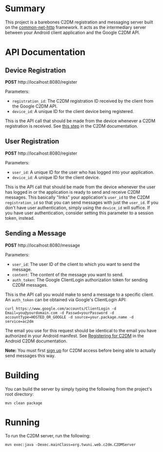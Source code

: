 Summary
=======

This project is a barebones C2DM registration and messaging server built on the
[common-net-http](https://github.com/twuni/common-net-http) framework. It acts as
the intermediary server between your Android client application and the Google C2DM
API.


API Documentation
=================

Device Registration
-------------------

**POST** http://localhost:8080/register

Parameters:

 * `registration_id`: The C2DM registration ID received by the client from the Google C2DM API.
 * `device_id`: A unique ID for the client device being registered.

This is the API call that should be made from the device whenever a C2DM registration is received.
See [this step](http://code.google.com/android/c2dm/index.html#handling_reg) in the C2DM documentation.


User Registration
-----------------

**POST** http://localhost:8080/register

Parameters:

 * `user_id`: A unique ID for the user who has logged into your application.
 * `device_id`: A unique ID for the client device.

This is the API call that should be made from the device whenever the user has logged in or the
application is ready to send and receive C2DM messages. This basically "links" your application's
`user_id` to the C2DM `registration_id` so that you can send messages with just the `user_id`.
If you don't have user authentication, simply using the `device_id` will suffice.
If you have user authentication, consider setting this parameter to a session token, instead.


Sending a Message
-----------------

**POST** http://localhost:8080/message

Parameters:

 * `user_id`: The user ID of the client to which you want to send the message.
 * `content`: The content of the message you want to send.
 * `auth_token`: The Google ClientLogin authorization token for sending C2DM messages.

This is the API call you would make to send a message to a specific client.
An `auth_token` can be obtained via Google's ClientLogin API:

    curl https://www.google.com/accounts/ClientLogin -d Email=you@yourdomain.com -d Passwd=yourPassword -d accountType=HOSTED_OR_GOOGLE -d source=your.package.name -d service=ac2dm

The email you use for this request should be identical to the email you have authorized in your Android manifest.
See [Registering for C2DM](http://code.google.com/android/c2dm/index.html#registering) in the Android C2DM documentation.

**Note:** You must first [sign up](http://code.google.com/android/c2dm/signup.html) for C2DM access before being able to actually send messages this way.


Building
========

You can build the server by simply typing the following from the project's root directory:

    mvn clean package

Running
=======

To run the C2DM server, run the following:

    mvn exec:java -Dexec.mainClass=org.twuni.web.c2dm.C2DMServer
